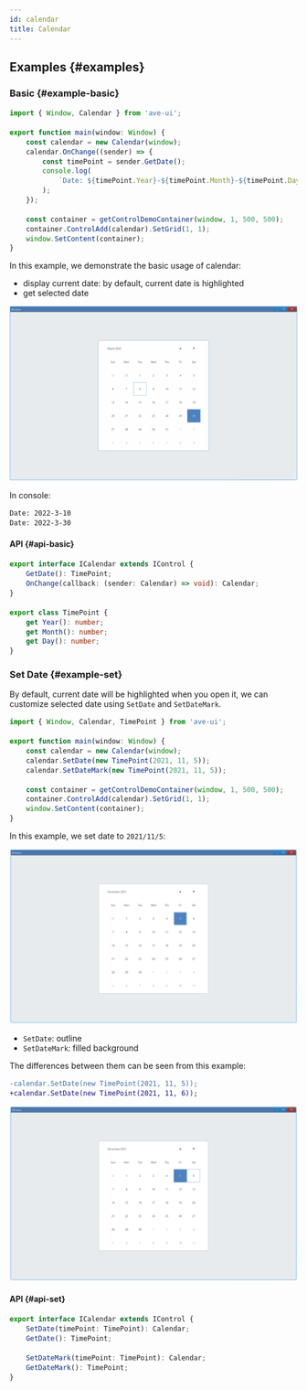 ```yaml
---
id: calendar
title: Calendar
---
```


## Examples {#examples}

### Basic {#example-basic}

```ts {5-8}
import { Window, Calendar } from 'ave-ui';

export function main(window: Window) {
    const calendar = new Calendar(window);
    calendar.OnChange((sender) => {
        const timePoint = sender.GetDate();
        console.log(
            `Date: ${timePoint.Year}-${timePoint.Month}-${timePoint.Day}`,
        );
    });

    const container = getControlDemoContainer(window, 1, 500, 500);
    container.ControlAdd(calendar).SetGrid(1, 1);
    window.SetContent(container);
}
```

In this example, we demonstrate the basic usage of calendar:

-   display current date: by default, current date is highlighted
-   get selected date

![calendar basic](./assets/calendar-basic.gif)

In console:

```bash
Date: 2022-3-10
Date: 2022-3-30
```

#### API {#api-basic}

```ts
export interface ICalendar extends IControl {
    GetDate(): TimePoint;
    OnChange(callback: (sender: Calendar) => void): Calendar;
}

export class TimePoint {
    get Year(): number;
    get Month(): number;
    get Day(): number;
}
```

### Set Date {#example-set}

By default, current date will be highlighted when you open it, we can customize selected date using `SetDate` and `SetDateMark`.

```ts {5-6}
import { Window, Calendar, TimePoint } from 'ave-ui';

export function main(window: Window) {
    const calendar = new Calendar(window);
    calendar.SetDate(new TimePoint(2021, 11, 5));
    calendar.SetDateMark(new TimePoint(2021, 11, 5));

    const container = getControlDemoContainer(window, 1, 500, 500);
    container.ControlAdd(calendar).SetGrid(1, 1);
    window.SetContent(container);
}
```

In this example, we set date to `2021/11/5`:

![calendar set](./assets/calendar-set.png)

-   `SetDate`: outline
-   `SetDateMark`: filled background

The differences between them can be seen from this example:

```diff
-calendar.SetDate(new TimePoint(2021, 11, 5));
+calendar.SetDate(new TimePoint(2021, 11, 6));
```

![calendar set 2](./assets/calendar-set-2.png)

#### API {#api-set}

```ts
export interface ICalendar extends IControl {
    SetDate(timePoint: TimePoint): Calendar;
    GetDate(): TimePoint;

    SetDateMark(timePoint: TimePoint): Calendar;
    GetDateMark(): TimePoint;
}
```
